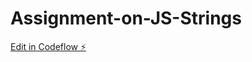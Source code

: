 # Assignment-on-JS-Strings

[Edit in Codeflow ⚡️](https://stackblitz.com/~/github.com/somuyakhandelwal/Assignment-on-JS-Strings)